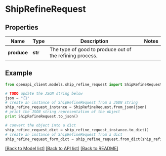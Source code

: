 # ShipRefineRequest


## Properties

Name | Type | Description | Notes
------------ | ------------- | ------------- | -------------
**produce** | **str** | The type of good to produce out of the refining process. | 

## Example

```python
from openapi_client.models.ship_refine_request import ShipRefineRequest

# TODO update the JSON string below
json = "{}"
# create an instance of ShipRefineRequest from a JSON string
ship_refine_request_instance = ShipRefineRequest.from_json(json)
# print the JSON string representation of the object
print ShipRefineRequest.to_json()

# convert the object into a dict
ship_refine_request_dict = ship_refine_request_instance.to_dict()
# create an instance of ShipRefineRequest from a dict
ship_refine_request_form_dict = ship_refine_request.from_dict(ship_refine_request_dict)
```
[[Back to Model list]](../README.md#documentation-for-models) [[Back to API list]](../README.md#documentation-for-api-endpoints) [[Back to README]](../README.md)


